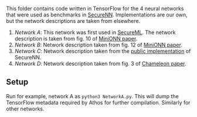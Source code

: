 This folder contains code written in TensorFlow for the 4 neural networks that were used as benchmarks in [SecureNN](https://eprint.iacr.org/2018/442).
Implementations are our own, but the network descriptions are taken from elsewhere.

1. *Network A*: This network was first used in [SecureML](https://eprint.iacr.org/2017/396.pdf). The network description is taken from fig. 10 of [MiniONN paper](https://eprint.iacr.org/2017/452.pdf).
2. *Network B*: Network description taken from fig. 12 of [MiniONN paper](https://eprint.iacr.org/2017/452.pdf).
3. *Network C*: Network description taken from the [public implementation](https://github.com/snwagh/securenn-public/blob/master/src/main.cpp) of SecureNN.
4. *Network D*: Network description taken from fig. 3 of [Chameleon paper](https://eprint.iacr.org/2017/1164.pdf]).


## Setup
Run for example, network A as `python3 NetworkA.py`. This will dump the TensorFlow metadata required by Athos for further compilation. Similarly for other networks.
